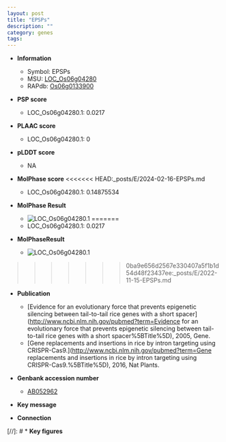 ```yaml
---
layout: post
title: "EPSPs"
description: ""
category: genes
tags: 
---
```


* **Information**  
    + Symbol: EPSPs  
    + MSU: [LOC_Os06g04280](http://rice.plantbiology.msu.edu/cgi-bin/ORF_infopage.cgi?orf=LOC_Os06g04280)  
    + RAPdb: [Os06g0133900](http://rapdb.dna.affrc.go.jp/viewer/gbrowse_details/irgsp1?name=Os06g0133900)  

* **PSP score**  
    + LOC_Os06g04280.1: 0.0217 

* **PLAAC score**  
    + LOC_Os06g04280.1: 0 

* **pLDDT score**
    + NA


* **MolPhase score**
<<<<<<< HEAD:_posts/E/2024-02-16-EPSPs.md
    + LOC_Os06g04280.1: 0.14875534

* **MolPhase Result**
    + ![LOC_Os06g04280.1](https://304243504.github.io/Pictures/LOC_Os06g/LOC_Os06g04280.1.png)
=======
    + LOC_Os06g04280.1: 0.0217

* **MolPhaseResult**
    + ![LOC_Os06g04280.1](https://ricepsp.github.io/pictures/LOC_Os06g/LOC_Os06g04280.1.png)
>>>>>>> 0ba9e656d2567e330407a5f1b1d54d48f23437ee:_posts/E/2022-11-15-EPSPs.md

* **Publication**  
    + [Evidence for an evolutionary force that prevents epigenetic silencing between tail-to-tail rice genes with a short spacer](http://www.ncbi.nlm.nih.gov/pubmed?term=Evidence for an evolutionary force that prevents epigenetic silencing between tail-to-tail rice genes with a short spacer%5BTitle%5D), 2005, Gene.
    + [Gene replacements and insertions in rice by intron targeting using CRISPR-Cas9.](http://www.ncbi.nlm.nih.gov/pubmed?term=Gene replacements and insertions in rice by intron targeting using CRISPR-Cas9.%5BTitle%5D), 2016, Nat Plants.

* **Genbank accession number**  
    + [AB052962](http://www.ncbi.nlm.nih.gov/nuccore/AB052962)

* **Key message**  

* **Connection**  

[//]: # * **Key figures**  


